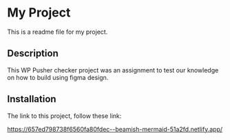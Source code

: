 # My Project

This is a readme file for my project.

## Description

This WP Pusher checker project was an assignment to test our knowledge on how to build using figma design.

## Installation

The link to this project, follow these link:

https://657ed798738f6560fa80fdec--beamish-mermaid-51a2fd.netlify.app/



